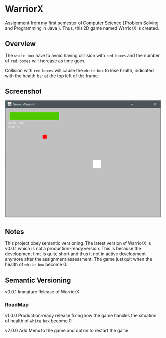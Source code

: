 # WarriorX

Assignment from my first semester of Computer Science ( Problem Solving and Programming in Java ).
Thus, this 2D game named WarriorX is created.

## Overview

The `white box` have to avoid having collision with `red boxes` and the number of `red boxes` will increase 
as time goes.

Collision with `red boxes` will cause the `white box` to lose health, indicated with the health bar at the top left of the frame. 

## Screenshot

![Game Interface of WarriorX](screenshots/game_interface.png)

## Notes
This project obey semantic versioning. The latest version of WarriorX is v0.0.1 which is not a production-ready
version. 
This is because the development time is quite short and thus it not in active development anymore after the assignment assessment.
The game just quit when the health of `white box` become 0.

## Semantic Versioning

v0.0.1 Immature Release of WarriorX

### RoadMap

v1.0.0 Production-ready release fixing how the game handles the situation of health of 
`white box` become 0.

v2.0.0 Add Menu to the game and option to restart the game.


